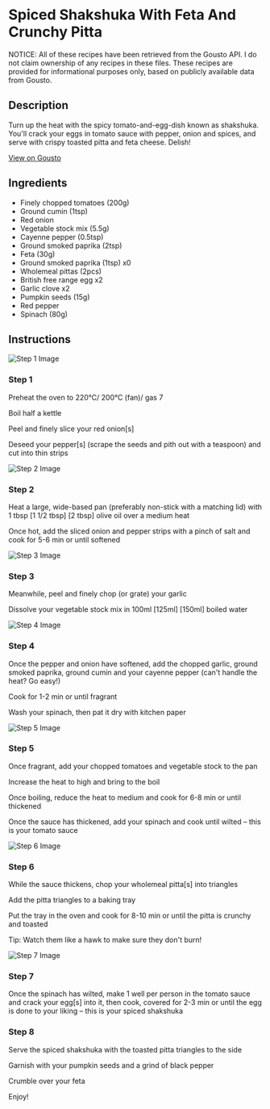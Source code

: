 # Spiced Shakshuka With Feta And Crunchy Pitta

NOTICE: All of these recipes have been retrieved from the Gousto API. I do not claim ownership of any recipes in these files. These recipes are provided for informational purposes only, based on publicly available data from Gousto.

## Description

Turn up the heat with the spicy tomato-and-egg-dish known as shakshuka. You'll crack your eggs in tomato sauce with pepper, onion and spices, and serve with crispy toasted pitta and feta cheese. Delish!

[View on Gousto](https://www.gousto.co.uk/recipes/cookbook/spiced-shakshuka-with-feta-crunchy-pitta)

## Ingredients

- Finely chopped tomatoes (200g)
- Ground cumin (1tsp)
- Red onion
- Vegetable stock mix (5.5g)
- Cayenne pepper (0.5tsp)
- Ground smoked paprika (2tsp)
- Feta (30g)
- Ground smoked paprika (1tsp) x0
- Wholemeal pittas (2pcs)
- British free range egg x2
- Garlic clove x2
- Pumpkin seeds (15g)
- Red pepper
- Spinach (80g)

## Instructions

![Step 1 Image](https://production-media.gousto.co.uk/cms/recipe-step-image/1998.-step-1-x200.jpg)

### Step 1

Preheat the oven to 220°C/ 200°C (fan)/ gas 7

Boil half a kettle

Peel and finely slice your red onion[s]

Deseed your pepper[s] (scrape the seeds and pith out with a teaspoon) and cut into thin strips

![Step 2 Image](https://production-media.gousto.co.uk/cms/recipe-step-image/1998.-step-2-x200.jpg)

### Step 2

Heat a large, wide-based pan (preferably non-stick with a matching lid) with 1 tbsp<span class="text-danger"> <span class="text-purple">[1 1/2 tbsp]</span> [2 tbsp]</span> olive oil over a medium heat

Once hot, add the sliced onion and pepper strips with a pinch of salt and cook for 5-6 min or until softened

![Step 3 Image](https://production-media.gousto.co.uk/cms/recipe-step-image/1998.-step-3-x200.jpg)

### Step 3

Meanwhile, peel and finely chop (or grate) your garlic

Dissolve your vegetable stock mix in 100ml <span class="text-purple">[125ml] </span><span class="text-danger">[150ml]</span> boiled water

![Step 4 Image](https://production-media.gousto.co.uk/cms/recipe-step-image/1998.-step-4-x200.jpg)

### Step 4

Once the pepper and onion have softened, add the chopped garlic, ground smoked paprika, ground cumin and your cayenne pepper (can't handle the heat? Go easy!)

Cook for 1-2 min or until fragrant

Wash your spinach, then pat it dry with kitchen paper

![Step 5 Image](https://production-media.gousto.co.uk/cms/recipe-step-image/1998.-step-5.2-x200.jpg)

### Step 5

Once fragrant, add your chopped tomatoes and vegetable stock to the pan

Increase the heat to high and bring to the boil

Once boiling, reduce the heat to medium and cook for 6-8 min or until thickened

Once the sauce has thickened, add your spinach and cook until wilted – this is your tomato sauce

![Step 6 Image](https://production-media.gousto.co.uk/cms/recipe-step-image/1998.-step-6.2-x200.jpg)

### Step 6

While the sauce thickens, chop your wholemeal pitta[s] into triangles

Add the pitta triangles to a baking tray

Put the tray in the oven and cook for 8-10 min or until the pitta is crunchy and toasted

Tip: Watch them like a hawk to make sure they don't burn!

![Step 7 Image](https://production-media.gousto.co.uk/cms/recipe-step-image/1998.-step-7.2-x200.jpg)

### Step 7

Once the spinach has wilted, make 1 well per person in the tomato sauce and crack your egg[s] into it, then cook, covered for 2-3 min or until the egg is done to your liking – this is your spiced shakshuka

### Step 8

Serve the spiced shakshuka with the toasted pitta triangles to the side

Garnish with your pumpkin seeds and a grind of black pepper

Crumble over your feta

Enjoy!

